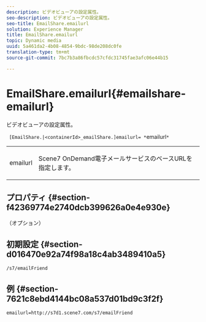 ```yaml
---
description: ビデオビューアの設定属性。
seo-description: ビデオビューアの設定属性。
seo-title: EmailShare.emailurl
solution: Experience Manager
title: EmailShare.emailurl
topic: Dynamic media
uuid: 5a461da2-4b08-4854-9bdc-98de208dc0fe
translation-type: tm+mt
source-git-commit: 7bc7b3a86fbcdc57cfdc31745fae3afc06e44b15

---
```



# EmailShare.emailurl{#emailshare-emailurl}

ビデオビューアの設定属性。

` [EmailShare.|<containerId>_emailShare.]emailurl= *`emailurl`*`

<table id="table_C616483932C2482CA9794DDD7313FD7C"> 
 <tbody> 
  <tr> 
   <td colname="col1"> <p> <span class="codeph"><span class="varname"> emailurl</span></span> </p> </td> 
   <td colname="col2"> <p> Scene7 OnDemand電子メールサービスのベースURLを指定します。 </p> </td> 
  </tr> 
 </tbody> 
</table>

## プロパティ {#section-f42369774e2740dcb399626a0e4e930e}

（オプション）

## 初期設定 {#section-d016470e92a74f98a18c4ab3489410a5}

`/s7/emailFriend`

## 例 {#section-7621c8ebd4144bc08a537d01bd9c3f2f}

```
emailurl=http://s7d1.scene7.com/s7/emailFriend
```

